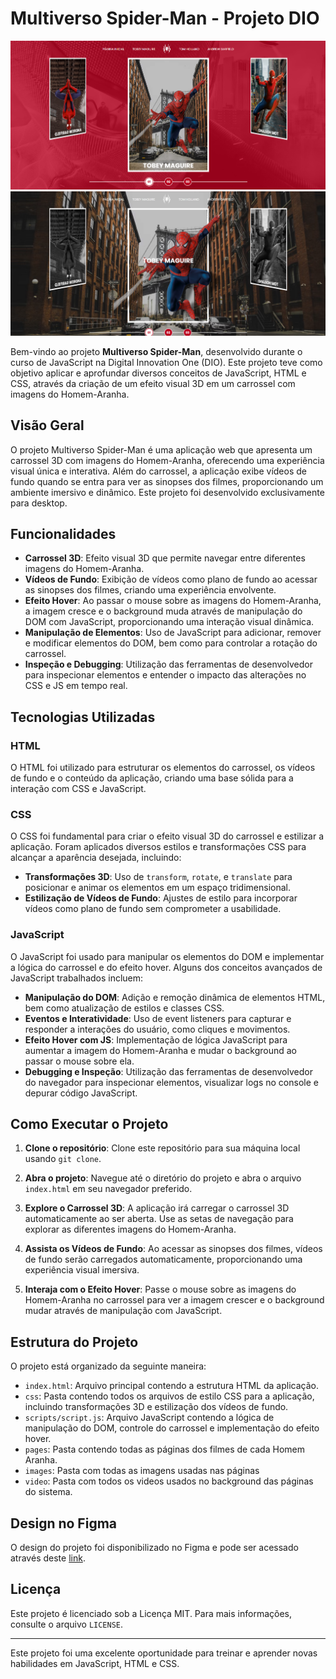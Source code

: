 # Multiverso Spider-Man - Projeto DIO

<img src="./img/project.png" alt="Imagem do sistema">
<img src="./img/project-1.png" alt="Imagem do sistema">


Bem-vindo ao projeto **Multiverso Spider-Man**, desenvolvido durante o curso de JavaScript na Digital Innovation One (DIO). Este projeto teve como objetivo aplicar e aprofundar diversos conceitos de JavaScript, HTML e CSS, através da criação de um efeito visual 3D em um carrossel com imagens do Homem-Aranha.

## Visão Geral

O projeto Multiverso Spider-Man é uma aplicação web que apresenta um carrossel 3D com imagens do Homem-Aranha, oferecendo uma experiência visual única e interativa. Além do carrossel, a aplicação exibe vídeos de fundo quando se entra para ver as sinopses dos filmes, proporcionando um ambiente imersivo e dinâmico. Este projeto foi desenvolvido exclusivamente para desktop.

## Funcionalidades

- **Carrossel 3D**: Efeito visual 3D que permite navegar entre diferentes imagens do Homem-Aranha.
- **Vídeos de Fundo**: Exibição de vídeos como plano de fundo ao acessar as sinopses dos filmes, criando uma experiência envolvente.
- **Efeito Hover**: Ao passar o mouse sobre as imagens do Homem-Aranha, a imagem cresce e o background muda através de manipulação do DOM com JavaScript, proporcionando uma interação visual dinâmica.
- **Manipulação de Elementos**: Uso de JavaScript para adicionar, remover e modificar elementos do DOM, bem como para controlar a rotação do carrossel.
- **Inspeção e Debugging**: Utilização das ferramentas de desenvolvedor para inspecionar elementos e entender o impacto das alterações no CSS e JS em tempo real.

## Tecnologias Utilizadas

### HTML

O HTML foi utilizado para estruturar os elementos do carrossel, os vídeos de fundo e o conteúdo da aplicação, criando uma base sólida para a interação com CSS e JavaScript.

### CSS

O CSS foi fundamental para criar o efeito visual 3D do carrossel e estilizar a aplicação. Foram aplicados diversos estilos e transformações CSS para alcançar a aparência desejada, incluindo:

- **Transformações 3D**: Uso de `transform`, `rotate`, e `translate` para posicionar e animar os elementos em um espaço tridimensional.
- **Estilização de Vídeos de Fundo**: Ajustes de estilo para incorporar vídeos como plano de fundo sem comprometer a usabilidade.

### JavaScript

O JavaScript foi usado para manipular os elementos do DOM e implementar a lógica do carrossel e do efeito hover. Alguns dos conceitos avançados de JavaScript trabalhados incluem:

- **Manipulação do DOM**: Adição e remoção dinâmica de elementos HTML, bem como atualização de estilos e classes CSS.
- **Eventos e Interatividade**: Uso de event listeners para capturar e responder a interações do usuário, como cliques e movimentos.
- **Efeito Hover com JS**: Implementação de lógica JavaScript para aumentar a imagem do Homem-Aranha e mudar o background ao passar o mouse sobre ela.
- **Debugging e Inspeção**: Utilização das ferramentas de desenvolvedor do navegador para inspecionar elementos, visualizar logs no console e depurar código JavaScript.

## Como Executar o Projeto

1. **Clone o repositório**: Clone este repositório para sua máquina local usando `git clone`.

2. **Abra o projeto**: Navegue até o diretório do projeto e abra o arquivo `index.html` em seu navegador preferido.

3. **Explore o Carrossel 3D**: A aplicação irá carregar o carrossel 3D automaticamente ao ser aberta. Use as setas de navegação para explorar as diferentes imagens do Homem-Aranha.

4. **Assista os Vídeos de Fundo**: Ao acessar as sinopses dos filmes, vídeos de fundo serão carregados automaticamente, proporcionando uma experiência visual imersiva.

5. **Interaja com o Efeito Hover**: Passe o mouse sobre as imagens do Homem-Aranha no carrossel para ver a imagem crescer e o background mudar através de manipulação com JavaScript.

## Estrutura do Projeto

O projeto está organizado da seguinte maneira:

- `index.html`: Arquivo principal contendo a estrutura HTML da aplicação.
- `css`: Pasta contendo todos os arquivos de estilo CSS para a aplicação, incluindo transformações 3D e estilização dos vídeos de fundo.
- `scripts/script.js`: Arquivo JavaScript contendo a lógica de manipulação do DOM, controle do carrossel e implementação do efeito hover.
- `pages`: Pasta contendo todas as páginas dos filmes de cada Homem Aranha.
- `images`: Pasta com todas as imagens usadas nas páginas
- `video`: Pasta com todos os videos usados no background das páginas do sistema.

## Design no Figma

O design do projeto foi disponibilizado no Figma e pode ser acessado através deste [link](https://www.figma.com/design/GjvdE0uob68X6pEHqw2pY8/Multiverse-Spider-Man?node-id=1-17&t=RxgLS1CI2VBtBPTV-0).


## Licença

Este projeto é licenciado sob a Licença MIT. Para mais informações, consulte o arquivo `LICENSE`.

---

Este projeto foi uma excelente oportunidade para treinar e aprender novas habilidades em JavaScript, HTML e CSS.